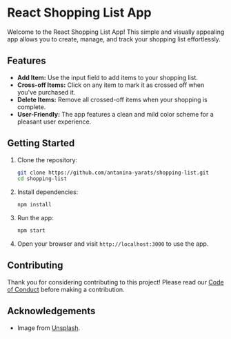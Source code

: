 # React Shopping List App

Welcome to the React Shopping List App! This simple and visually appealing app allows you to create, manage, and track your shopping list effortlessly.

## Features

- **Add Item:** Use the input field to add items to your shopping list.
- **Cross-off Items:** Click on any item to mark it as crossed off when you've purchased it.
- **Delete Items:** Remove all crossed-off items when your shopping is complete.
- **User-Friendly:** The app features a clean and mild color scheme for a pleasant user experience.

## Getting Started

1. Clone the repository:

    ```bash
    git clone https://github.com/antanina-yarats/shopping-list.git
    cd shopping-list
    ```

2. Install dependencies:

    ```bash
    npm install
    ```

3. Run the app:

    ```bash
    npm start
    ```

4. Open your browser and visit `http://localhost:3000` to use the app.

## Contributing

Thank you for considering contributing to this project! Please read our [Code of Conduct](CODE_OF_CONDUCT.md) before making a contribution.


## Acknowledgements

- Image from [Unsplash](https://unsplash.com/).

